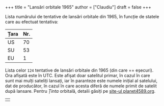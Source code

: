 +++
title = "Lansări orbitale 1965"
author = ["Claudiu"]
draft = false
+++

Lista numărului de tentative de lansări orbitale din 1965, în funcție de statele care au efectuat tentativa:

| Țara | Nr. |
|------|-----|
| US   | 70  |
| SU   | 53  |
| EU   | 1   |

Lista celor `124` tentative de lansări orbitale din 1965 (din care == eșecuri). Ora afișată este în UTC. Este afișat doar satelitul primar, în cazul în care sunt mai mulți sateliți lansați, iar în paranteze este numele inițial al satelului, dat de producător, în cazul în care acesta diferă de numele primit de satelit după lansare. Pentru _Ținta_ orbitală, detalii găsiți pe [site-ul planet4589.org](https://planet4589.org/space/log/orbcat.html).

|  |
|--|
|  |